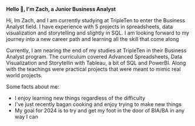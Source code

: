 **Hello 👋, I'm Zach, a Junior Business Analyst**

Hi, Im Zach, and I am currently studying at TripleTen to enter the Business Analyst field. I have experience with 5 projects in spreadsheets, data visualization and storytelling and slightly in SQL. I am looking forward to my journey into a new career path and learning all the skill that come along

Currently, I am nearing the end of my studies at TripleTen in their Business Analyst program. The curriculum covered Advanced Spreadsheets, Data Visualization and Storytellin with Tableau, a bit of SQL and PowerBI. Along with the teachings were practical projects that were meant to mimic real world projects.

Some facts about me:
 - I enjoy learning new things regardless of the difficulty
 - I've just recently bagan cooking and enjoy trying to make new things
 - My goal for 2024 is to try and get my foot in the door of BIA/BA in any way I can


